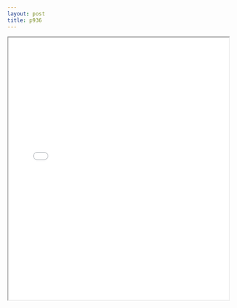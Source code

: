 ```yaml
---
layout: post
title: p936
---
```


<div class="pdf-container">
<iframe src="/ea/assets/pdfs/pub.n.ins/p936.pdf" height="600" width="100%" allowFullScreen="true"></iframe>
</div>

